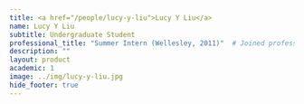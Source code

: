 ```yaml
---
title: <a href="/people/lucy-y-liu">Lucy Y Liu</a>
name: Lucy Y Liu
subtitle: Undergraduate Student
professional_title: "Summer Intern (Wellesley, 2011)"  # Joined professional titles
description: ""
layout: product
academic: 1
image: ../img/lucy-y-liu.jpg
hide_footer: true
---
```

